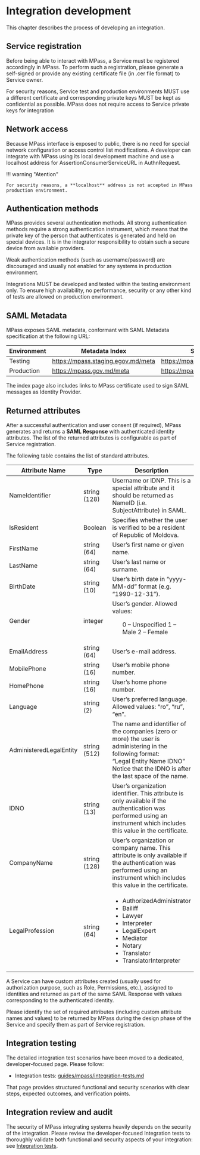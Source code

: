 # Integration development

This chapter describes the process of developing an integration.

## Service registration

Before being able to interact with MPass, a Service must be registered accordingly in MPass. To perform such a registration, please generate a self-signed or provide any existing certificate file (in .cer file format) to Service owner.

For security reasons, Service test and production environments MUST use a different certificate and corresponding private keys MUST be kept as confidential as possible. MPass does not require access to Service private keys for integration

## Network access

Because MPass interface is exposed to public, there is no need for special network configuration or access control list modifications. A developer can integrate with MPass using its local development machine and use a localhost address for AssertionConsumerServiceURL in AuthnRequest.

!!! warning "Atention"

    For security reasons, a **localhost** address is not accepted in MPass production environment.

## Authentication methods

MPass provides several authentication methods. All strong authentication methods require a strong authentication instrument, which means that the private key of the person that authenticates is generated and held on special devices. It is in the integrator responsibility to obtain such a secure device from available providers.

Weak authentication methods (such as username/password) are discouraged and usually not enabled for any systems in production environment.

Integrations MUST be developed and tested within the testing environment only. To ensure high availability, no performance, security or any other kind of tests are allowed on production environment.

## SAML Metadata

MPass exposes SAML metadata, conformant with SAML Metadata specification at the following URL:

<table>
  <thead>
    <tr>
      <th><strong>Environment</strong></th>
      <th><strong>Metadata Index</strong></th>
      <th><strong>SAML Metadata URL</strong></th>
    </tr>
  </thead>
  <tbody>
    <tr>
      <td>Testing</td>
      <td><a href="https://mpass.staging.egov.md/meta">https://mpass.staging.egov.md/meta</a></td>
      <td><a href="https://mpass.staging.egov.md/meta/saml">https://mpass.staging.egov.md/meta/saml</a></td>
    </tr>
    <tr>
      <td>Production</td>
      <td><a href="https://mpass.gov.md/meta">https://mpass.gov.md/meta</a></td>
      <td><a href="https://mpass.gov.md/meta/saml">https://mpass.gov.md/meta/saml</a></td>
    </tr>
  </tbody>
</table>

The index page also includes links to MPass certificate used to sign SAML messages as Identity Provider.

## Returned attributes

After a successful authentication and user consent (if required), MPass generates and returns a **SAML Response** with authenticated identity attributes. The list of the returned attributes is configurable as part of Service registration.

The following table contains the list of standard attributes.

<table>
  <thead>
    <tr>
      <th><strong>Attribute Name</strong></th>
      <th><strong>Type</strong></th>
      <th><strong>Description</strong></th>
    </tr>
  </thead>
  <tbody>
    <tr>
      <td>NameIdentifier</td>
      <td>string (128)</td>
      <td>Username or IDNP. This is a special attribute and it should be returned as NameID (i.e. SubjectAttribute) in SAML.</td>
    </tr>
    <tr>
      <td>IsResident</td>
      <td>Boolean</td>
      <td>Specifies whether the user is verified to be a resident of Republic of Moldova.</td>
    </tr>
    <tr>
      <td>FirstName</td>
      <td>string (64)</td>
      <td>User’s first name or given name.</td>
    </tr>
    <tr>
      <td>LastName</td>
      <td>string (64)</td>
      <td>User’s last name or surname.</td>
    </tr>
    <tr>
      <td>BirthDate</td>
      <td>string (10)</td>
      <td>User’s birth date in “yyyy-MM-dd” format (e.g. “1990-12-31”).</td>
    </tr>
    <tr>
      <td>Gender</td>
      <td>integer</td>
      <td>User’s gender. Allowed values:
        <ul>
          <il>0 – Unspecified</il>
          <il>1 – Male</il>
          <il>2 – Female</il>
        </ul>
      </td>
    </tr>
    <tr>
      <td>EmailAddress</td>
      <td>string (64)</td>
      <td>User’s e-mail address.</td>
    </tr>
    <tr>
      <td>MobilePhone</td>
      <td>string (16)</td>
      <td>User’s mobile phone number.</td>
    </tr>
    <tr>
      <td>HomePhone</td>
      <td>string (16)</td>
      <td>User’s home phone number.</td>
    </tr>
    <tr>
      <td>Language</td>
      <td>string (2)</td>
      <td>User’s preferred language. Allowed values: “ro”, “ru”, “en”.</td>
    </tr>
    <tr>
      <td>AdministeredLegalEntity</td>
      <td>string (512)</td>
      <td>The name and identifier of the companies (zero or more) the user is administering in the following format:
        <br>“Legal Entity Name IDNO”
        <br>Notice that the IDNO is after the last space of the name.
      </td>
    </tr>
    <tr>
      <td>IDNO</td>
      <td>string (13)</td>
      <td>User’s organization identifier. This attribute is only available if the authentication was performed using an instrument which includes this value in the certificate.</td>
    </tr>
    <tr>
      <td>CompanyName</td>
      <td>string (128)</td>
      <td>User’s organization or company name. This attribute is only available if the authentication was performed using an instrument which includes this value in the certificate.</td>
    </tr>
    <tr>
      <td>LegalProfession</td>
      <td>string (64)</td>
      <td>
        <ul>
          <li>AuthorizedAdministrator</li>
          <li>Bailiff</li>
          <li>Lawyer</li>
          <li>Interpreter</li>
          <li>LegalExpert</li>
          <li>Mediator</li>
          <li>Notary</li>
          <li>Translator</li>
          <li>TranslatorInterpreter</li>
        </ul>
      </td>
    </tr>    
  </tbody>
</table>

A Service can have custom attributes created (usually used for authorization purpose, such as Role, Permissions, etc.), assigned to identities and returned as part of the same SAML Response with values corresponding to the authenticated identity.

Please identify the set of required attributes (including custom attribute names and values) to be returned by MPass during the design phase of the Service and specify them as part of Service registration.

## Integration testing

The detailed integration test scenarios have been moved to a dedicated, developer-focused page. Please follow:

- Integration tests: [guides/mpass/integration-tests.md](integration-tests.md)

That page provides structured functional and security scenarios with clear steps, expected outcomes, and verification points.

## Integration review and audit

The security of MPass integrating systems heavily depends on the security of the integration. Please review the developer-focused Integration tests to thoroughly validate both functional and security aspects of your integration: see [Integration tests](integration-tests.md).
